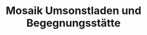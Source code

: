 ---
title: "Mosaik Umsonstladen und Begegnungsstätte"
url: /bamberg/mosaik-umsonstladen-und-begegnungsstaette/
shop: Gebrauchtwaren
---